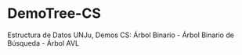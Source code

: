 # DemoTree-CS
Estructura de Datos UNJu, Demos CS: Árbol Binario - Árbol Binario de Búsqueda - Árbol AVL
